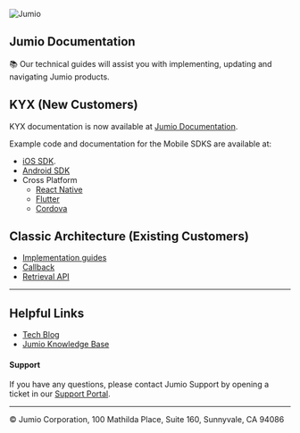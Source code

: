 ![Jumio](https://github.com/Jumio/.github/blob/main/images/Jumio-Main-Banner.png)

## Jumio Documentation
:books: Our technical guides will assist you with implementing, updating and navigating Jumio products.

## KYX (New Customers)

KYX documentation is now available at [Jumio Documentation](https://docs.jumio.com/production/Content/Home.htm).

Example code and documentation for the Mobile SDKS are available at:
- [iOS SDK](https://github.com/Jumio/mobile-sdk-ios).
- [Android SDK](https://github.com/Jumio/mobile-sdk-android)
- Cross Platform
  - [React Native](https://github.com/Jumio/mobile-react)
  - [Flutter](https://github.com/Jumio/mobile-flutter)
  - [Cordova](https://github.com/Jumio/mobile-cordova)

## Classic Architecture (Existing Customers)
- [Implementation guides](https://github.com/Jumio/implementation-guides)
- [Callback](https://github.com/Jumio/implementation-guides/blob/master/netverify/callback.md)
- [Retrieval API](https://github.com/Jumio/implementation-guides/blob/master/netverify/netverify-retrieval-api.md)

---

## Helpful Links

- [Tech Blog](https://medium.com/jumio)
- [Jumio Knowledge Base](https://support.jumio.com/hc/en-us)

#### Support
If you have any questions, please contact Jumio Support by opening a ticket in our [Support Portal](http://support.jumio.com/).

---
&copy; Jumio Corporation, 100 Mathilda Place, Suite 160, Sunnyvale, CA 94086


<!--

**Here are some ideas to get you started:**

🙋‍♀️ A short introduction - what is your organization all about?
🌈 Contribution guidelines - how can the community get involved?
👩‍💻 Useful resources - where can the community find your docs? Is there anything else the community should know?
🍿 Fun facts - what does your team eat for breakfast?
🧙 Remember, you can do mighty things with the power of [Markdown](https://guides.github.com/features/mastering-markdown/)
-->
